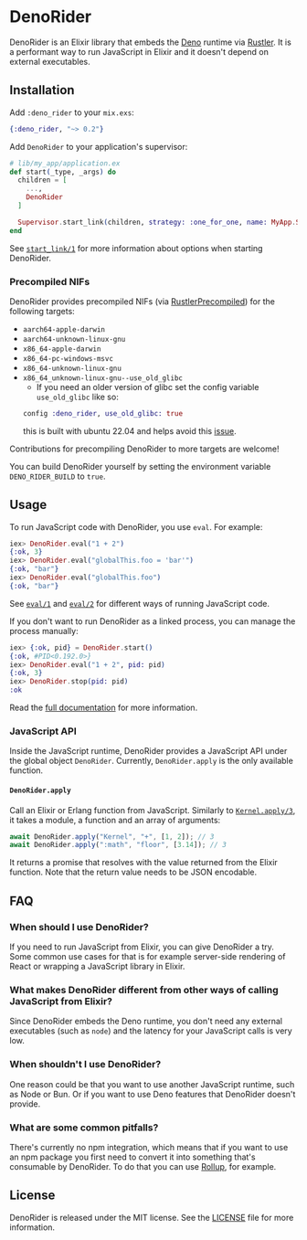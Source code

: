 # DenoRider

DenoRider is an Elixir library that embeds the [Deno](https://deno.com) runtime
via [Rustler](https://hexdocs.pm/rustler). It is a performant way to run
JavaScript in Elixir and it doesn't depend on external executables.

## Installation

Add `:deno_rider` to your `mix.exs`:

```elixir
{:deno_rider, "~> 0.2"}
```

Add `DenoRider` to your application's supervisor:

```elixir
# lib/my_app/application.ex
def start(_type, _args) do
  children = [
    ...,
    DenoRider
  ]

  Supervisor.start_link(children, strategy: :one_for_one, name: MyApp.Supervisor)
end
```

See [`start_link/1`](https://hexdocs.pm/deno_rider/DenoRider.html#start_link/1)
for more information about options when starting DenoRider.

### Precompiled NIFs

DenoRider provides precompiled NIFs (via
[RustlerPrecompiled](https://hexdocs.pm/rustler_precompiled)) for the following
targets:

* `aarch64-apple-darwin`
* `aarch64-unknown-linux-gnu`
* `x86_64-apple-darwin`
* `x86_64-pc-windows-msvc`
* `x86_64-unknown-linux-gnu`
* `x86_64_unknown-linux-gnu--use_old_glibc`
  * If you need an older version of glibc set the config variable `use_old_glibc` like so:
  ```elixir
  config :deno_rider, use_old_glibc: true
  ```
  this is built with ubuntu 22.04 and helps avoid this [issue](https://github.com/aglundahl/deno_rider/issues/4).

Contributions for precompiling DenoRider to more targets are welcome!

You can build DenoRider yourself by setting the environment variable
`DENO_RIDER_BUILD` to `true`.

## Usage

To run JavaScript code with DenoRider, you use `eval`. For example:

```elixir
iex> DenoRider.eval("1 + 2")
{:ok, 3}
iex> DenoRider.eval("globalThis.foo = 'bar'")
{:ok, "bar"}
iex> DenoRider.eval("globalThis.foo")
{:ok, "bar"}
```

See [`eval/1`](https://hexdocs.pm/deno_rider/DenoRider.html#eval/1) and
[`eval/2`](https://hexdocs.pm/deno_rider/DenoRider.html#eval/2) for different
ways of running JavaScript code.

If you don't want to run DenoRider as a linked process, you can manage the
process manually:

```elixir
iex> {:ok, pid} = DenoRider.start()
{:ok, #PID<0.192.0>}
iex> DenoRider.eval("1 + 2", pid: pid)
{:ok, 3}
iex> DenoRider.stop(pid: pid)
:ok
```

Read the [full documentation](https://hexdocs.pm/deno_rider/DenoRider.html) for
more information.

### JavaScript API

Inside the JavaScript runtime, DenoRider provides a JavaScript API under the
global object `DenoRider`. Currently, `DenoRider.apply` is the only available
function.

#### `DenoRider.apply`

Call an Elixir or Erlang function from JavaScript. Similarly to
[`Kernel.apply/3`](https://hexdocs.pm/elixir/Kernel.html#apply/3), it takes a
module, a function and an array of arguments:

```javascript
await DenoRider.apply("Kernel", "+", [1, 2]); // 3
await DenoRider.apply(":math", "floor", [3.14]); // 3
```

It returns a promise that resolves with the value returned from the Elixir
function. Note that the return value needs to be JSON encodable.

## FAQ

### When should I use DenoRider?

If you need to run JavaScript from Elixir, you can give DenoRider a try. Some
common use cases for that is for example server-side rendering of React or
wrapping a JavaScript library in Elixir.

### What makes DenoRider different from other ways of calling JavaScript from Elixir?

Since DenoRider embeds the Deno runtime, you don't need any external executables
(such as `node`) and the latency for your JavaScript calls is very low.

### When shouldn't I use DenoRider?

One reason could be that you want to use another JavaScript runtime, such as
Node or Bun. Or if you want to use Deno features that DenoRider doesn't provide.

### What are some common pitfalls?

There's currently no npm integration, which means that if you want to use an npm
package you first need to convert it into something that's consumable by
DenoRider. To do that you can use [Rollup](https://rollupjs.org), for example.

## License

DenoRider is released under the MIT license. See the [LICENSE](LICENSE) file for
more information.
